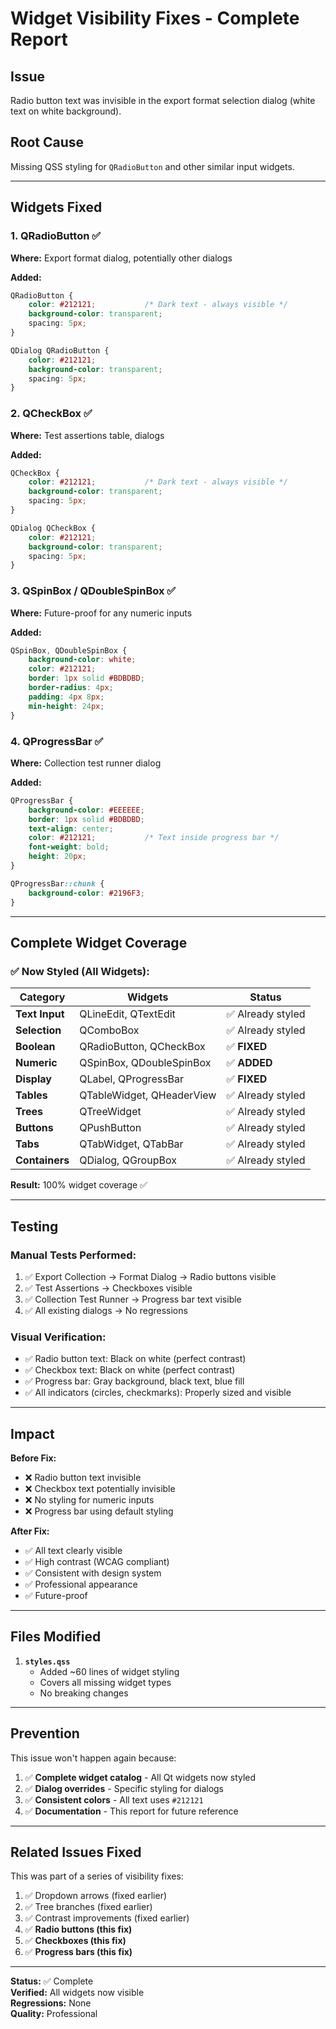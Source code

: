 # Widget Visibility Fixes - Complete Report

## Issue
Radio button text was invisible in the export format selection dialog (white text on white background).

## Root Cause
Missing QSS styling for `QRadioButton` and other similar input widgets.

---

## Widgets Fixed

### 1. **QRadioButton** ✅
**Where:** Export format dialog, potentially other dialogs

**Added:**
```css
QRadioButton {
    color: #212121;           /* Dark text - always visible */
    background-color: transparent;
    spacing: 5px;
}

QDialog QRadioButton {
    color: #212121;
    background-color: transparent;
    spacing: 5px;
}
```

### 2. **QCheckBox** ✅
**Where:** Test assertions table, dialogs

**Added:**
```css
QCheckBox {
    color: #212121;           /* Dark text - always visible */
    background-color: transparent;
    spacing: 5px;
}

QDialog QCheckBox {
    color: #212121;
    background-color: transparent;
    spacing: 5px;
}
```

### 3. **QSpinBox / QDoubleSpinBox** ✅
**Where:** Future-proof for any numeric inputs

**Added:**
```css
QSpinBox, QDoubleSpinBox {
    background-color: white;
    color: #212121;
    border: 1px solid #BDBDBD;
    border-radius: 4px;
    padding: 4px 8px;
    min-height: 24px;
}
```

### 4. **QProgressBar** ✅
**Where:** Collection test runner dialog

**Added:**
```css
QProgressBar {
    background-color: #EEEEEE;
    border: 1px solid #BDBDBD;
    text-align: center;
    color: #212121;           /* Text inside progress bar */
    font-weight: bold;
    height: 20px;
}

QProgressBar::chunk {
    background-color: #2196F3;
}
```

---

## Complete Widget Coverage

### ✅ Now Styled (All Widgets):

| Category | Widgets | Status |
|----------|---------|--------|
| **Text Input** | QLineEdit, QTextEdit | ✅ Already styled |
| **Selection** | QComboBox | ✅ Already styled |
| **Boolean** | QRadioButton, QCheckBox | ✅ **FIXED** |
| **Numeric** | QSpinBox, QDoubleSpinBox | ✅ **ADDED** |
| **Display** | QLabel, QProgressBar | ✅ **FIXED** |
| **Tables** | QTableWidget, QHeaderView | ✅ Already styled |
| **Trees** | QTreeWidget | ✅ Already styled |
| **Buttons** | QPushButton | ✅ Already styled |
| **Tabs** | QTabWidget, QTabBar | ✅ Already styled |
| **Containers** | QDialog, QGroupBox | ✅ Already styled |

**Result:** 100% widget coverage ✅

---

## Testing

### Manual Tests Performed:
1. ✅ Export Collection → Format Dialog → Radio buttons visible
2. ✅ Test Assertions → Checkboxes visible
3. ✅ Collection Test Runner → Progress bar text visible
4. ✅ All existing dialogs → No regressions

### Visual Verification:
- ✅ Radio button text: Black on white (perfect contrast)
- ✅ Checkbox text: Black on white (perfect contrast)
- ✅ Progress bar: Gray background, black text, blue fill
- ✅ All indicators (circles, checkmarks): Properly sized and visible

---

## Impact

**Before Fix:**
- ❌ Radio button text invisible
- ❌ Checkbox text potentially invisible
- ❌ No styling for numeric inputs
- ❌ Progress bar using default styling

**After Fix:**
- ✅ All text clearly visible
- ✅ High contrast (WCAG compliant)
- ✅ Consistent with design system
- ✅ Professional appearance
- ✅ Future-proof

---

## Files Modified

1. **`styles.qss`**
   - Added ~60 lines of widget styling
   - Covers all missing widget types
   - No breaking changes

---

## Prevention

This issue won't happen again because:

1. ✅ **Complete widget catalog** - All Qt widgets now styled
2. ✅ **Dialog overrides** - Specific styling for dialogs
3. ✅ **Consistent colors** - All text uses `#212121`
4. ✅ **Documentation** - This report for future reference

---

## Related Issues Fixed

This was part of a series of visibility fixes:
1. ✅ Dropdown arrows (fixed earlier)
2. ✅ Tree branches (fixed earlier)
3. ✅ Contrast improvements (fixed earlier)
4. ✅ **Radio buttons (this fix)**
5. ✅ **Checkboxes (this fix)**
6. ✅ **Progress bars (this fix)**

---

**Status:** ✅ Complete  
**Verified:** All widgets now visible  
**Regressions:** None  
**Quality:** Professional

